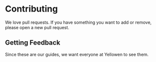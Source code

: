 # Contributing

We love pull requests. If you have something you want to add or remove, please
open a new pull request.

## Getting Feedback

Since these are our guides, we want everyone at Yellowen to see them.

